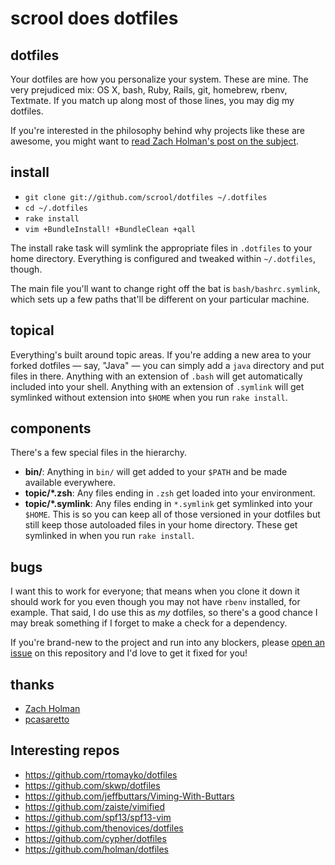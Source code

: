 # scrool does dotfiles

## dotfiles

Your dotfiles are how you personalize your system. These are mine. The very
prejudiced mix: OS X, bash, Ruby, Rails, git, homebrew, rbenv, Textmate. If you
match up along most of those lines, you may dig my dotfiles.

If you're interested in the philosophy behind why projects like these are
awesome, you might want to [read Zach Holman's post on the
subject](http://zachholman.com/2010/08/dotfiles-are-meant-to-be-forked/).

## install

- `git clone git://github.com/scrool/dotfiles ~/.dotfiles`
- `cd ~/.dotfiles`
- `rake install`
- `vim +BundleInstall! +BundleClean +qall`

The install rake task will symlink the appropriate files in `.dotfiles` to your
home directory. Everything is configured and tweaked within `~/.dotfiles`,
though.

The main file you'll want to change right off the bat is `bash/bashrc.symlink`,
which sets up a few paths that'll be different on your particular machine.

## topical

Everything's built around topic areas. If you're adding a new area to your
forked dotfiles — say, "Java" — you can simply add a `java` directory and put
files in there. Anything with an extension of `.bash` will get automatically
included into your shell. Anything with an extension of `.symlink` will get
symlinked without extension into `$HOME` when you run `rake install`.


## components

There's a few special files in the hierarchy.

- **bin/**: Anything in `bin/` will get added to your `$PATH` and be made
  available everywhere.
- **topic/\*.zsh**: Any files ending in `.zsh` get loaded into your
  environment.
- **topic/\*.symlink**: Any files ending in `*.symlink` get symlinked into
  your `$HOME`. This is so you can keep all of those versioned in your dotfiles
  but still keep those autoloaded files in your home directory. These get
  symlinked in when you run `rake install`.

## bugs

I want this to work for everyone; that means when you clone it down it should
work for you even though you may not have `rbenv` installed, for example. That
said, I do use this as *my* dotfiles, so there's a good chance I may break
something if I forget to make a check for a dependency.

If you're brand-new to the project and run into any blockers, please
[open an issue](https://github.com/scrool/dotfiles/issues) on this repository
and I'd love to get it fixed for you!

## thanks
* [Zach Holman](http://github.com/holman)
* [pcasaretto](http://github.com/pcasaretto)

## Interesting repos
* https://github.com/rtomayko/dotfiles
* https://github.com/skwp/dotfiles
* https://github.com/jeffbuttars/Viming-With-Buttars
* https://github.com/zaiste/vimified
* https://github.com/spf13/spf13-vim
* https://github.com/thenovices/dotfiles
* https://github.com/cypher/dotfiles
* https://github.com/holman/dotfiles
